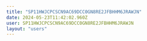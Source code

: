 ```yaml
---
title: "SP11HWJCPCSCN9AC69DCC0GN8RE2JFBHHM6JRAWJN"
date: 2024-05-23T11:42:02.960Z
user: SP11HWJCPCSCN9AC69DCC0GN8RE2JFBHHM6JRAWJN
layout: "users"
---
```

    